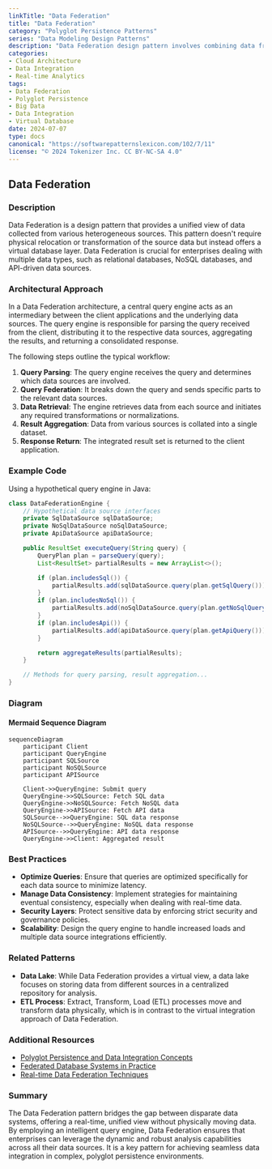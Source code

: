 ```yaml
---
linkTitle: "Data Federation"
title: "Data Federation"
category: "Polyglot Persistence Patterns"
series: "Data Modeling Design Patterns"
description: "Data Federation design pattern involves combining data from multiple sources into a single virtual database, providing a unified view. It enables real-time aggregation and interaction with disparate data systems."
categories:
- Cloud Architecture
- Data Integration
- Real-time Analytics
tags:
- Data Federation
- Polyglot Persistence
- Big Data
- Data Integration
- Virtual Database
date: 2024-07-07
type: docs
canonical: "https://softwarepatternslexicon.com/102/7/11"
license: "© 2024 Tokenizer Inc. CC BY-NC-SA 4.0"
---
```


## Data Federation

### Description
Data Federation is a design pattern that provides a unified view of data collected from various heterogeneous sources. This pattern doesn't require physical relocation or transformation of the source data but instead offers a virtual database layer. Data Federation is crucial for enterprises dealing with multiple data types, such as relational databases, NoSQL databases, and API-driven data sources.

### Architectural Approach
In a Data Federation architecture, a central query engine acts as an intermediary between the client applications and the underlying data sources. The query engine is responsible for parsing the query received from the client, distributing it to the respective data sources, aggregating the results, and returning a consolidated response.

The following steps outline the typical workflow:

1. **Query Parsing**: The query engine receives the query and determines which data sources are involved.
2. **Query Federation**: It breaks down the query and sends specific parts to the relevant data sources.
3. **Data Retrieval**: The engine retrieves data from each source and initiates any required transformations or normalizations.
4. **Result Aggregation**: Data from various sources is collated into a single dataset.
5. **Response Return**: The integrated result set is returned to the client application.

### Example Code
Using a hypothetical query engine in Java:

```java
class DataFederationEngine {
    // Hypothetical data source interfaces
    private SqlDataSource sqlDataSource;
    private NoSqlDataSource noSqlDataSource;
    private ApiDataSource apiDataSource;

    public ResultSet executeQuery(String query) {
        QueryPlan plan = parseQuery(query);
        List<ResultSet> partialResults = new ArrayList<>();

        if (plan.includesSql()) {
            partialResults.add(sqlDataSource.query(plan.getSqlQuery()));
        }
        if (plan.includesNoSql()) {
            partialResults.add(noSqlDataSource.query(plan.getNoSqlQuery()));
        }
        if (plan.includesApi()) {
            partialResults.add(apiDataSource.query(plan.getApiQuery()));
        }

        return aggregateResults(partialResults);
    }

    // Methods for query parsing, result aggregation...
}
```

### Diagram
#### Mermaid Sequence Diagram

```mermaid
sequenceDiagram
    participant Client
    participant QueryEngine
    participant SQLSource
    participant NoSQLSource
    participant APISource

    Client->>QueryEngine: Submit query
    QueryEngine->>SQLSource: Fetch SQL data
    QueryEngine->>NoSQLSource: Fetch NoSQL data
    QueryEngine->>APISource: Fetch API data
    SQLSource-->>QueryEngine: SQL data response
    NoSQLSource-->>QueryEngine: NoSQL data response
    APISource-->>QueryEngine: API data response
    QueryEngine->>Client: Aggregated result
```

### Best Practices
- **Optimize Queries**: Ensure that queries are optimized specifically for each data source to minimize latency.
- **Manage Data Consistency**: Implement strategies for maintaining eventual consistency, especially when dealing with real-time data.
- **Security Layers**: Protect sensitive data by enforcing strict security and governance policies.
- **Scalability**: Design the query engine to handle increased loads and multiple data source integrations efficiently.

### Related Patterns
- **Data Lake**: While Data Federation provides a virtual view, a data lake focuses on storing data from different sources in a centralized repository for analysis.
- **ETL Process**: Extract, Transform, Load (ETL) processes move and transform data physically, which is in contrast to the virtual integration approach of Data Federation.

### Additional Resources
- [Polyglot Persistence and Data Integration Concepts](https://www.example.com/polyglot-persistence)
- [Federated Database Systems in Practice](https://www.example.com/federated-dbs)
- [Real-time Data Federation Techniques](https://www.example.com/realtime-data-federation)

### Summary
The Data Federation pattern bridges the gap between disparate data systems, offering a real-time, unified view without physically moving data. By employing an intelligent query engine, Data Federation ensures that enterprises can leverage the dynamic and robust analysis capabilities across all their data sources. It is a key pattern for achieving seamless data integration in complex, polyglot persistence environments.
